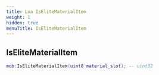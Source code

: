 ```yaml
---
title: Lua IsEliteMaterialItem
weight: 1
hidden: true
menuTitle: IsEliteMaterialItem
---
```

## IsEliteMaterialItem
```lua
mob:IsEliteMaterialItem(uint8 material_slot); -- uint32
```
